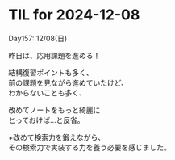 # TIL for 2024-12-08

Day157: 12/08(日)<br>

昨日は、応用課題を進める！<br>

結構復習ポイントも多く、<br>
前の課題を見ながら進めていたけど、<br>
わからないことも多く、<br>

改めてノートをもっと綺麗に<br>
とっておけば…と反省。<br>

+改めて検索力を鍛えながら、<br>
その検索力で実装する力を養う必要を感じました。